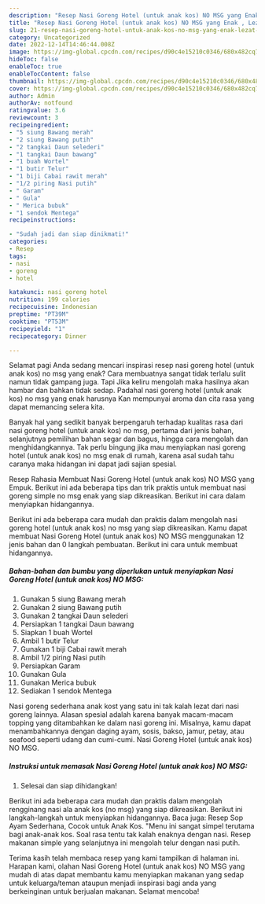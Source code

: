 ```yaml
---
description: "Resep Nasi Goreng Hotel (untuk anak kos) NO MSG yang Enak , Lezat Sekali"
title: "Resep Nasi Goreng Hotel (untuk anak kos) NO MSG yang Enak , Lezat Sekali"
slug: 21-resep-nasi-goreng-hotel-untuk-anak-kos-no-msg-yang-enak-lezat-sekali
category: Uncategorized
date: 2022-12-14T14:46:44.008Z
image: https://img-global.cpcdn.com/recipes/d90c4e15210c0346/680x482cq70/nasi-goreng-hotel-untuk-anak-kos-no-msg-foto-resep-utama.jpg
hideToc: false
enableToc: true
enableTocContent: false
thumbnail: https://img-global.cpcdn.com/recipes/d90c4e15210c0346/680x482cq70/nasi-goreng-hotel-untuk-anak-kos-no-msg-foto-resep-utama.jpg
cover: https://img-global.cpcdn.com/recipes/d90c4e15210c0346/680x482cq70/nasi-goreng-hotel-untuk-anak-kos-no-msg-foto-resep-utama.jpg
author: Admin
authorAv: notfound
ratingvalue: 3.6
reviewcount: 3
recipeingredient:
- "5 siung Bawang merah"
- "2 siung Bawang putih"
- "2 tangkai Daun selederi"
- "1 tangkai Daun bawang"
- "1 buah Wortel"
- "1 butir Telur"
- "1 biji Cabai rawit merah"
- "1/2 piring Nasi putih"
- " Garam"
- " Gula"
- " Merica bubuk"
- "1 sendok Mentega"
recipeinstructions:

- "Sudah jadi dan siap dinikmati!"
categories:
- Resep
tags:
- nasi
- goreng
- hotel

katakunci: nasi goreng hotel 
nutrition: 199 calories
recipecuisine: Indonesian
preptime: "PT39M"
cooktime: "PT53M"
recipeyield: "1"
recipecategory: Dinner

---
```



Selamat pagi Anda sedang mencari inspirasi resep nasi goreng hotel (untuk anak kos) no msg yang enak? Cara membuatnya sangat tidak terlalu sulit namun tidak gampang juga. Tapi Jika keliru mengolah maka hasilnya akan hambar dan bahkan tidak sedap. Padahal nasi goreng hotel (untuk anak kos) no msg yang enak harusnya Kan mempunyai aroma dan cita rasa yang dapat memancing selera kita.


Banyak hal yang sedikit banyak berpengaruh terhadap kualitas rasa dari nasi goreng hotel (untuk anak kos) no msg, pertama dari jenis bahan, selanjutnya pemilihan bahan segar dan bagus, hingga cara mengolah dan menghidangkannya. Tak perlu bingung jika mau menyiapkan nasi goreng hotel (untuk anak kos) no msg enak di rumah, karena asal sudah tahu caranya maka hidangan ini dapat jadi sajian spesial.

Resep Rahasia Membuat Nasi Goreng Hotel (untuk anak kos) NO MSG yang Empuk. Berikut ini ada beberapa tips dan trik praktis untuk membuat nasi goreng simple no msg enak yang siap dikreasikan. Berikut ini cara dalam menyiapkan hidangannya.


Berikut ini ada beberapa cara mudah dan praktis dalam mengolah nasi goreng hotel (untuk anak kos) no msg yang siap dikreasikan. Kamu dapat membuat Nasi Goreng Hotel (untuk anak kos) NO MSG menggunakan 12 jenis bahan dan 0 langkah pembuatan. Berikut ini cara untuk membuat hidangannya.

<!--inarticleads1-->

##### Bahan-bahan dan bumbu yang diperlukan untuk menyiapkan Nasi Goreng Hotel (untuk anak kos) NO MSG:

1. Gunakan 5 siung Bawang merah
1. Gunakan 2 siung Bawang putih
1. Gunakan 2 tangkai Daun selederi
1. Persiapkan 1 tangkai Daun bawang
1. Siapkan 1 buah Wortel
1. Ambil 1 butir Telur
1. Gunakan 1 biji Cabai rawit merah
1. Ambil 1/2 piring Nasi putih
1. Persiapkan  Garam
1. Gunakan  Gula
1. Gunakan  Merica bubuk
1. Sediakan 1 sendok Mentega


Nasi goreng sederhana anak kost yang satu ini tak kalah lezat dari nasi goreng lainnya. Alasan spesial adalah karena banyak macam-macam topping yang ditambahkan ke dalam nasi goreng ini. Misalnya, kamu dapat menambahkannya dengan daging ayam, sosis, bakso, jamur, petay, atau seafood seperti udang dan cumi-cumi. Nasi Goreng Hotel (untuk anak kos) NO MSG. 

<!--inarticleads2-->

##### Instruksi untuk memasak Nasi Goreng Hotel (untuk anak kos) NO MSG:


1. Selesai dan siap dihidangkan!

Berikut ini ada beberapa cara mudah dan praktis dalam mengolah rengginang nasi ala anak kos (no msg) yang siap dikreasikan. Berikut ini langkah-langkah untuk menyiapkan hidangannya. Baca juga: Resep Sop Ayam Sederhana, Cocok untuk Anak Kos. &#34;Menu ini sangat simpel terutama bagi anak-anak kos. Soal rasa tentu tak kalah enaknya dengan nasi. Resep makanan simple yang selanjutnya ini mengolah telur dengan nasi putih. 

Terima kasih telah membaca resep yang kami tampilkan di halaman ini. Harapan kami, olahan Nasi Goreng Hotel (untuk anak kos) NO MSG yang mudah di atas dapat membantu kamu menyiapkan makanan yang sedap untuk keluarga/teman ataupun menjadi inspirasi bagi anda yang berkeinginan untuk berjualan makanan. Selamat mencoba!
